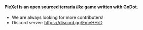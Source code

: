 #### PieXel is an open sourced terraria *like* game written with GoDot.
+ We are always looking for more contributers!
+ Discord server: https://discord.gg/EmeHHrD
